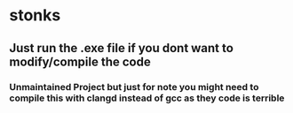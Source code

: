 # stonks
## Just run the .exe file if you dont want to modify/compile the code
### Unmaintained Project but just for note you might need to compile this with clangd instead of gcc as they code is terrible
